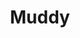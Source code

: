 ---
logohandle: feelmuddy
sort: muddy
title: Muddy
twitter: https://x.com/feelmuddy
website: https://www.feelmuddy.com/
---